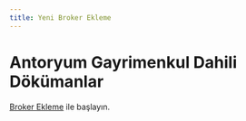 ```yaml
---
title: Yeni Broker Ekleme
---
```


# Antoryum Gayrimenkul Dahili Dökümanlar

[Broker Ekleme](/internal/broker/overview) ile başlayın.